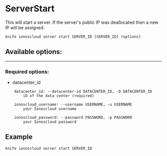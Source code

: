 # ServerStart

This will start a server. If the server&#39;s public IP was deallocated then a new IP will be assigned.

    knife ionoscloud server start SERVER_ID [SERVER_ID] (options)


## Available options:
---

### Required options:
* datacenter_id

```
    datacenter_id: --datacenter-id DATACENTER_ID, -D DATACENTER_ID
        iD of the data center (required)

    ionoscloud_username: --username USERNAME, -u USERNAME
        your Ionoscloud username

    ionoscloud_password: --password PASSWORD, -p PASSWORD
        your Ionoscloud password

```

## Example

    knife ionoscloud server start SERVER_ID 
